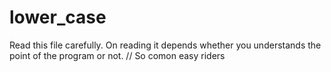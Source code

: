 # lower_case
Read this file carefully. On reading it depends whether you understands the point of the program or not.
// So comon easy riders
